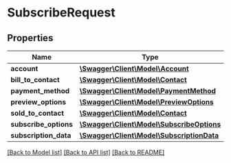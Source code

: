 # SubscribeRequest

## Properties
Name | Type | Description | Notes
------------ | ------------- | ------------- | -------------
**account** | [**\Swagger\Client\Model\Account**](Account.md) |  | [optional] 
**bill_to_contact** | [**\Swagger\Client\Model\Contact**](Contact.md) |  | [optional] 
**payment_method** | [**\Swagger\Client\Model\PaymentMethod**](PaymentMethod.md) |  | [optional] 
**preview_options** | [**\Swagger\Client\Model\PreviewOptions**](PreviewOptions.md) |  | [optional] 
**sold_to_contact** | [**\Swagger\Client\Model\Contact**](Contact.md) |  | [optional] 
**subscribe_options** | [**\Swagger\Client\Model\SubscribeOptions**](SubscribeOptions.md) |  | [optional] 
**subscription_data** | [**\Swagger\Client\Model\SubscriptionData**](SubscriptionData.md) |  | [optional] 

[[Back to Model list]](../README.md#documentation-for-models) [[Back to API list]](../README.md#documentation-for-api-endpoints) [[Back to README]](../README.md)


